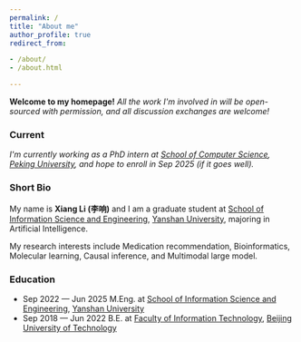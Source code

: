 ```yaml
---
permalink: /
title: "About me"
author_profile: true
redirect_from:

- /about/
- /about.html

---
```


**Welcome to my homepage!**
*All the work I'm involved in will be open-sourced with permission, and all discussion exchanges are welcome!*

### Current

*I'm currently working as a PhD intern
at [School of Computer Science](https://cs.pku.edu.cn/), [Peking University](https://www.pku.edu.cn/), and hope to
enroll in Sep 2025 (if it goes well).*

[//]: # (supervised by Prof.[Tengjiao Wang]&#40;https://cs.pku.edu.cn/info/1083/1702.htm&#41;,)

### Short Bio

My name is **Xiang Li (李响)** and I am a graduate student
at [School of Information Science and Engineering](https://ise.ysu.edu.cn/), [Yanshan University](https://www.ysu.edu.cn/),
majoring in Artificial Intelligence.

[//]: # (supervised by Associate)

[//]: # (Prof.[Shunpan Liang]&#40;https://web.ysu.edu.cn/LSP/zh_CN/index/50461/list/index.htm&#41;.)

My research interests include Medication recommendation, Bioinformatics, Molecular learning, Causal inference,
and Multimodal large model.

### Education

[//]: # (* Sep 2025 — Jun 2029 Ph.D.)

[//]: # (  at [School of Computer Science]&#40;https://cs.pku.edu.cn/&#41;, [Peking University]&#40;https://www.pku.edu.cn/&#41; &#40;expected&#41;)
* Sep 2022 — Jun 2025 M.Eng.
  at [School of Information Science and Engineering](https://ise.ysu.edu.cn/), [Yanshan University](https://www.ysu.edu.cn/)
* Sep 2018 — Jun 2022 B.E.
  at [Faculty of Information Technology](https://xxxb.bjut.edu.cn/), [Beijing University of Technology](https://www.bjut.edu.cn/)
